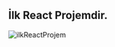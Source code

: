 ## İlk React Projemdir.  

![ilkReactProjem](https://user-images.githubusercontent.com/77458139/207424941-7f9e0ad1-ade9-4fb2-b1ba-9ade3f746db5.png)

